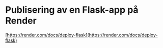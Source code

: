 # Publisering av en Flask-app på Render

[https://render.com/docs/deploy-flask](https://render.com/docs/deploy-flask)

